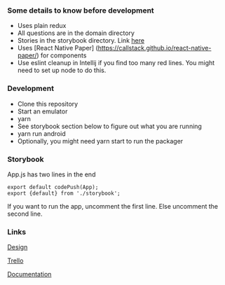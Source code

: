 ### Some details to know before development
- Uses plain redux
- All questions are in the domain directory
- Stories in the storybook directory. Link [here](https://github.com/storybookjs/react-native)
- Uses [React Native Paper] (https://callstack.github.io/react-native-paper/) for components
- Use eslint cleanup in Intellij if you find too many red lines. You might need to set up node to do this.


### Development
- Clone this repository
- Start an emulator
- yarn
- See storybook section below to figure out what you are running
- yarn run android
- Optionally, you might need yarn start to run the packager


### Storybook
App.js has two lines in the end
```
export default codePush(App);
export {default} from './storybook';
```
If you want to run the app, uncomment the first line. Else uncomment the second line.   

### Links
[Design](https://www.figma.com/file/vbo6MYrubpJwtVpUizrQMk/covid-tool?node-id=0%3A1)

[Trello](https://trello.com/b/WbzPBJrf/pneumonia-app)

[Documentation](https://drive.google.com/drive/folders/16lVSZA2ki3nhjJ35WkUwU6Zy7Tky_Ohx)
